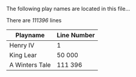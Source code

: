 
The following play names are located in this file...

There are *111396* lines

| Playname  | Line Number |
| --------  | ----------- |
| Henry IV  | 1           |
| King Lear | 50 000       |  
| A Winters Tale | 111 396   |
